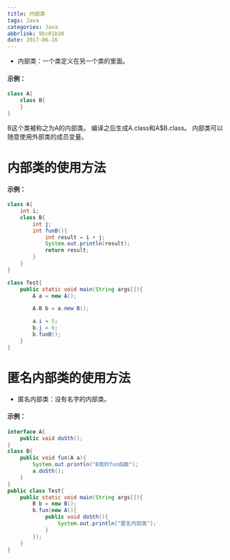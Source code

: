 ```yaml
---
title: 内部类
tags: Java
categories: Java
abbrlink: 9bc01b38
date: 2017-06-16
---
```


* 内部类：一个类定义在另一个类的里面。

#### 示例： ####
>
```java
class A{
	class B{
	}
}
```
B这个类被称之为A的内部类。
编译之后生成A.class和A$B.class。
内部类可以随意使用外部类的成员变量。

# 内部类的使用方法 #
#### 示例： ####
```java
class A{
	int i;
	class B{
		int j;
		int funB(){
			int result = i + j;
			System.out.println(result);
			return result;
		}
	}
}

class Test{
	public static void main(String args[]){
		A a = new A();

		A.B b = a.new B();

		a.i = 5;
		b.j = 6;
		b.funB();
	}
}
```

# 匿名内部类的使用方法 #
* 匿名内部类：没有名字的内部类。

#### 示例： ####
```java
interface A{
	public void doSth();
}
class B{
	public void fun(A a){
		System.out.println("B类的fun函数");
		a.doSth();
	}
}
public class Test{
	public static void main(String args[]){
		B b = new B();
		b.fun(new A(){
			public void doSth(){
				System.out.println("匿名内部类");
			}
		});
	}
}
```